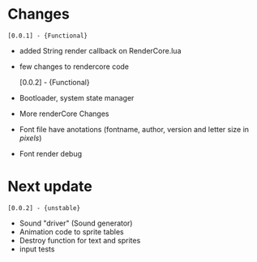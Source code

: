 # Changes
    [0.0.1] - {Functional}
-  added String render callback on RenderCore.lua
-  few changes to rendercore code


    [0.0.2] - {Functional}

- Bootloader, system state manager
- More renderCore Changes
- Font file have anotations (fontname, author, version and letter size in *pixels*)
- Font render debug


# Next update

    [0.0.2] - {unstable}
- Sound "driver" (Sound generator)
- Animation code to sprite tables
- Destroy function for text and sprites
- input tests


